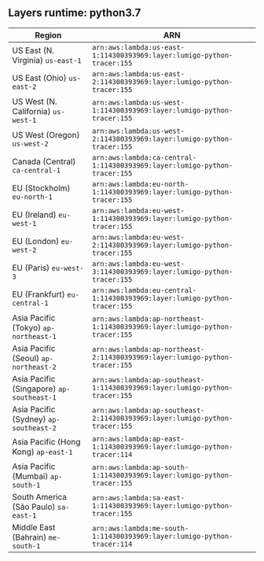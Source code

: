 Layers runtime: python3.7
----
| Region | ARN |
| --- | --- |
|US East (N. Virginia)  `us-east-1`|`arn:aws:lambda:us-east-1:114300393969:layer:lumigo-python-tracer:155`|
|US East (Ohio)  `us-east-2`|`arn:aws:lambda:us-east-2:114300393969:layer:lumigo-python-tracer:155`|
|US West (N. California)  `us-west-1`|`arn:aws:lambda:us-west-1:114300393969:layer:lumigo-python-tracer:155`|
|US West (Oregon)  `us-west-2`|`arn:aws:lambda:us-west-2:114300393969:layer:lumigo-python-tracer:155`|
|Canada (Central)  `ca-central-1`|`arn:aws:lambda:ca-central-1:114300393969:layer:lumigo-python-tracer:155`|
|EU (Stockholm)  `eu-north-1`|`arn:aws:lambda:eu-north-1:114300393969:layer:lumigo-python-tracer:155`|
|EU (Ireland)  `eu-west-1`|`arn:aws:lambda:eu-west-1:114300393969:layer:lumigo-python-tracer:155`|
|EU (London)  `eu-west-2`|`arn:aws:lambda:eu-west-2:114300393969:layer:lumigo-python-tracer:155`|
|EU (Paris)  `eu-west-3`|`arn:aws:lambda:eu-west-3:114300393969:layer:lumigo-python-tracer:155`|
|EU (Frankfurt)  `eu-central-1`|`arn:aws:lambda:eu-central-1:114300393969:layer:lumigo-python-tracer:155`|
|Asia Pacific (Tokyo)  `ap-northeast-1`|`arn:aws:lambda:ap-northeast-1:114300393969:layer:lumigo-python-tracer:155`|
|Asia Pacific (Seoul)  `ap-northeast-2`|`arn:aws:lambda:ap-northeast-2:114300393969:layer:lumigo-python-tracer:155`|
|Asia Pacific (Singapore)  `ap-southeast-1`|`arn:aws:lambda:ap-southeast-1:114300393969:layer:lumigo-python-tracer:155`|
|Asia Pacific (Sydney)  `ap-southeast-2`|`arn:aws:lambda:ap-southeast-2:114300393969:layer:lumigo-python-tracer:155`|
|Asia Pacific (Hong Kong)  `ap-east-1`|`arn:aws:lambda:ap-east-1:114300393969:layer:lumigo-python-tracer:114`|
|Asia Pacific (Mumbai)  `ap-south-1`|`arn:aws:lambda:ap-south-1:114300393969:layer:lumigo-python-tracer:155`|
|South America (São Paulo)  `sa-east-1`|`arn:aws:lambda:sa-east-1:114300393969:layer:lumigo-python-tracer:155`|
|Middle East (Bahrain)  `me-south-1`|`arn:aws:lambda:me-south-1:114300393969:layer:lumigo-python-tracer:114`|
